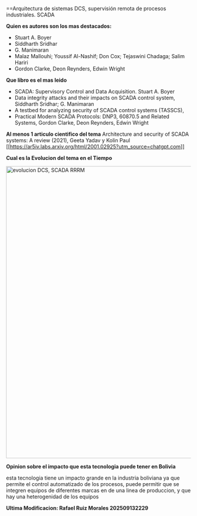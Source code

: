 ==Arquitectura de sistemas DCS, supervisión
remota de procesos industriales. SCADA

**Quien es autores son los mas destacados:** 
* Stuart A. Boyer
* Siddharth Sridhar
* G. Manimaran
* Malaz Mallouhi; Youssif Al-Nashif; Don Cox; Tejaswini Chadaga; Salim Hariri
* Gordon Clarke, Deon Reynders, Edwin Wright
  
**Que libro es el mas leido** 
* SCADA: Supervisory Control and Data Acquisition. Stuart A. Boyer
* Data integrity attacks and their impacts on SCADA control system, Siddharth Sridhar; G. Manimaran
* A testbed for analyzing security of SCADA control systems (TASSCS),
* Practical Modern SCADA Protocols: DNP3, 60870.5 and Related Systems, Gordon Clarke, Deon Reynders, Edwin Wright
  
**Al menos 1 articulo cientifico del tema** 
Architecture and security of SCADA systems: A review (2021), Geeta Yadav y Kolin Paul
[[https://ar5iv.labs.arxiv.org/html/2001.02925?utm_source=chatgpt.com]]

**Cual es la Evolucion del tema en el Tiempo**

<img width="1657" height="795" alt="evolucion DCS, SCADA RRRM" src="https://github.com/user-attachments/assets/93f99ec7-a810-46a9-80a9-c3ef76821893" />


**Opinion sobre el impacto que esta tecnologia puede tener en Bolivia**

esta tecnologia tiene un impacto grande en la industria boliviana ya que permite el control automatizado de los procesos, puede permitir que se integren equipos de diferentes marcas en de una linea de produccion, y que hay una heterogenidad de los equipos

**Ultima Modificacion: Rafael Ruiz Morales 202509132229**
